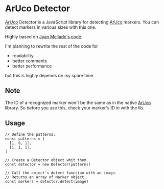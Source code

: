 # ArUco Detector
[ArUco](https://www.uco.es/investiga/grupos/ava/node/26) Detector is a JavaScript library for detecting [ArUco](https://www.uco.es/investiga/grupos/ava/node/26) markers. You can detect markers in various sizes with this one.  

Highly based on [Juan Mellado's code](https://github.com/jcmellado/js-aruco).  

I'm planning to rewrite the rest of the code for
- readability
- better comments
- better performance

but this is highly depends on my spare time.

## Note
The ID of a recognized marker won't be the same as in the native [ArUco](https://www.uco.es/investiga/grupos/ava/node/26) library. So before you use this, check your marker's ID in with the lib.

## Usage
```javacsript
// Define the patterns.
const patterns = [
  [1, 0, 1],
  [1, 1, 1],
]

// Create a Detector object whit them.
const detector = new Detector(patterns)

// Call the object's detect function with an image.
// Returns an array of Marker object.
const markers = detector.detect(image)
```
